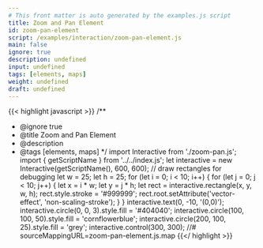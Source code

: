 ```yaml
---
# This front matter is auto generated by the examples.js script
title: Zoom and Pan Element
id: zoom-pan-element
script: /examples/interaction/zoom-pan-element.js
main: false
ignore: true
description: undefined
input: undefined
tags: [elements, maps]
weight: undefined
draft: undefined
---
```


{{< highlight javascript >}}
/**
* @ignore true
* @title Zoom and Pan Element
* @description
* @tags [elements, maps]
*/
import Interactive from './zoom-pan.js';
import { getScriptName } from '../../index.js';
let interactive = new Interactive(getScriptName(), 600, 600);
// draw rectangles for debugging
let w = 25;
let h = 25;
for (let i = 0; i < 10; i++) {
    for (let j = 0; j < 10; j++) {
        let x = i * w;
        let y = j * h;
        let rect = interactive.rectangle(x, y, w, h);
        rect.style.stroke = '#999999';
        rect.root.setAttribute('vector-effect', 'non-scaling-stroke');
    }
}
interactive.text(0, -10, '(0,0)');
interactive.circle(0, 0, 3).style.fill = '#404040';
interactive.circle(100, 100, 50).style.fill = 'cornflowerblue';
interactive.circle(200, 100, 25).style.fill = 'grey';
interactive.control(300, 300);
//# sourceMappingURL=zoom-pan-element.js.map
{{</ highlight >}}

